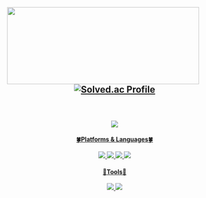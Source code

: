 

<!-- ![header](https://capsule-render.vercel.app/api?type=wave&color=bde0fe&height=200&section=header&text=YounYeong%20Lee&fontSize=50) -->

<div align="center">


<img align="left" src='https://user-images.githubusercontent.com/92067780/212530496-83682128-093f-43ef-a737-d4b343cd6778.gif' height="180" width="450">
 
[![Solved.ac Profile](http://mazassumnida.wtf/api/generate_badge?boj=isk7659)](https://solved.ac/isk7659) 
<br>
<br>
---

 <br>
 <a href="https://hits.seeyoufarm.com"><img src="https://hits.seeyoufarm.com/api/count/incr/badge.svg?url=https%3A%2F%2Fgithub.com%2Fyounyeong1115%2Fhit-counter&count_bg=%23FFA9C7&title_bg=%23FDC8C8&icon=&icon_color=%23141313&title=%F0%9F%8C%B7&edge_flat=false"/>
 

<!--## 🔎Tech Stack🔍 -->



  #### 🍀Platforms & Languages🍀
  <img src="https://img.shields.io/badge/JavaScript-F7DF1E?style=flat-square&logo=JavaScript&logoColor=white"/>
  <img src="https://img.shields.io/badge/Java-007396?style=flat-square&logo=java&logoColor=white"/>
  <img src="https://img.shields.io/badge/HTML-E34F26?style=flat-square&logo=HTML5&logoColor=white"/>
  <img src="https://img.shields.io/badge/CSS-1572B6?style=flat-square&logo=CSS3&logoColor=white"/>
  
  #### 🔨Tools🔨
 <img src="https://img.shields.io/badge/Visual Studio Code-007ACC?style=flat-square&logo=Visual Studio Code&logoColor=white"/>
 <img src="https://img.shields.io/badge/Eclipse-2C2255?style=flat-square&logo=Eclipse IDE&logoColor=white"/>
 
  
<!-- [![younyeong's GitHub stats](https://github-readme-stats.vercel.app/api?username=younyeong1115)](https://github.com/younyeong1115/github-readme-stats)-->


 
<!-- <img src="http://mazandi.herokuapp.com/api?handle={isk7659}&theme=cold"/>-->

 </div> 
